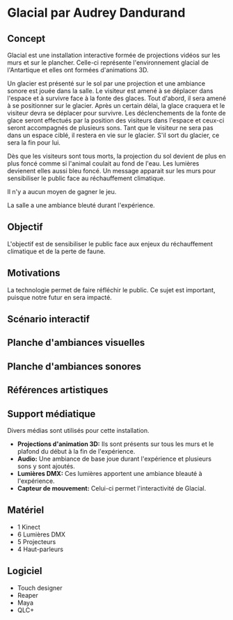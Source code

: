 # Glacial par Audrey Dandurand
## Concept
Glacial est une installation interactive formée de projections vidéos sur les murs et sur le plancher. Celle-ci représente l'environnement glacial de l'Antartique et elles ont formées d'animations 3D.

Un glacier est présenté sur le sol par une projection et une ambiance sonore est jouée dans la salle. Le visiteur est amené à se déplacer dans l'espace et à survivre face à la fonte des glaces. Tout d'abord, il sera amené à se positionner sur le glacier. Après un certain délai, la glace craquera et le visiteur devra se déplacer pour survivre. Les déclenchements de la fonte de glace seront effectués par la position des visiteurs dans l'espace et ceux-ci seront accompagnés de plusieurs sons. Tant que le visiteur ne sera pas dans un espace ciblé, il restera en vie sur le glacier. S'il sort du glacier, ce sera la fin pour lui. 

Dès que les visiteurs sont tous morts, la projection du sol devient de plus en plus foncé comme si l'animal coulait au fond de l'eau. Les lumières devienent elles aussi bleu foncé. Un message apparait sur les murs pour sensibiliser le public face au réchauffement climatique.

Il n'y a aucun moyen de gagner le jeu.

La salle a une ambiance bleuté durant l'expérience.

## Objectif
L'objectif est de sensibiliser le public face aux enjeux du réchauffement climatique et de la perte de faune.

## Motivations 
La technologie permet de faire réfléchir le public. Ce sujet est important, puisque notre futur en sera impacté.

## Scénario interactif

## Planche d'ambiances visuelles

## Planche d'ambiances sonores

## Références artistiques

## Support médiatique
Divers médias sont utilisés pour cette installation.
- **Projections d'animation 3D:** Ils sont présents sur tous les murs et le plafond du début à la fin de l'expérience.
- **Audio:** Une ambiance de base joue durant l'expérience et plusieurs sons y sont ajoutés.
- **Lumières DMX:** Ces lumières apportent une ambiance bleauté à l'expérience.
- **Capteur de mouvement:** Celui-ci permet l'interactivité de Glacial.

## Matériel
- 1 Kinect
- 6 Lumières DMX
- 5 Projecteurs
- 4 Haut-parleurs

## Logiciel
- Touch designer
- Reaper
- Maya
- QLC+ 
  
